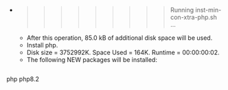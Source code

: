 * >>>>>>>>> Running inst-min-con-xtra-php.sh ...
  * After this operation, 85.0 kB of additional disk space will be used.
  * Install php.
  * Disk size = 3752992K. Space Used = 164K. Runtime = 00:00:00:02.
  * The following NEW packages will be installed:
  ```bash
php php8.2
  ```
